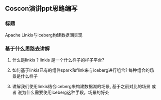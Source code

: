 ## Coscon演讲ppt思路编写

### 标题

Apache Linkis与Iceberg构建数据湖实现
### 基于什么思路去讲解

1. 什么是linkis ? linkis 是一个什么样子的样子平台?

2. 如何基于linkis已有的组件spark和flink来与iceberg进行组合? 每种组合的场景是什么样子

3. 讲解我们使用linkis结合iceberg来构建数据湖的场景,    基于之前对比的场景 或者 说为什么需要使用iceberg这种手段，场景的好处

   
